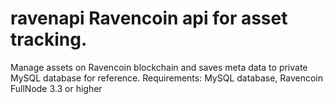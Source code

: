 # ravenapi Ravencoin api for asset tracking.
Manage assets on Ravencoin blockchain and saves meta data to private MySQL database for reference.
Requirements:
MySQL database,
Ravencoin FullNode 3.3 or higher
